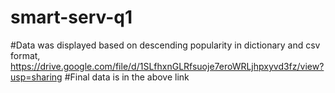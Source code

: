 # smart-serv-q1
#Data was displayed based on descending popularity in dictionary and csv format, https://drive.google.com/file/d/1SLfhxnGLRfsuoje7eroWRLjhpxyvd3fz/view?usp=sharing
#Final data is in the above link

